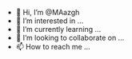 - 👋 Hi, I’m @MAazgh
- 👀 I’m interested in ...
- 🌱 I’m currently learning ...
- 💞️ I’m looking to collaborate on ...
- 📫 How to reach me ...

<!---
MAazgh/MAazgh is a ✨ special ✨ repository because its `README.md` (this file) appears on your GitHub profile.
You can click the Preview link to take a look at your changes.
معتز كيف
